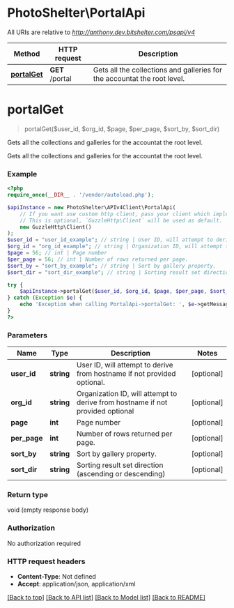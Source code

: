 # PhotoShelter\PortalApi

All URIs are relative to *http://anthony.dev.bitshelter.com/psapi/v4*

Method | HTTP request | Description
------------- | ------------- | -------------
[**portalGet**](PortalApi.md#portalget) | **GET** /portal | Gets all the collections and galleries for the accountat the root level.

# **portalGet**
> portalGet($user_id, $org_id, $page, $per_page, $sort_by, $sort_dir)

Gets all the collections and galleries for the accountat the root level.

Gets all the collections and galleries for the accountat the root level.

### Example
```php
<?php
require_once(__DIR__ . '/vendor/autoload.php');

$apiInstance = new PhotoShelter\APIv4Client\PortalApi(
    // If you want use custom http client, pass your client which implements `GuzzleHttp\ClientInterface`.
    // This is optional, `GuzzleHttp\Client` will be used as default.
    new GuzzleHttp\Client()
);
$user_id = "user_id_example"; // string | User ID, will attempt to derive from hostname if not provided optional.
$org_id = "org_id_example"; // string | Organization ID, will attempt to derive from hostname if not provided optional
$page = 56; // int | Page number
$per_page = 56; // int | Number of rows returned per page.
$sort_by = "sort_by_example"; // string | Sort by gallery property.
$sort_dir = "sort_dir_example"; // string | Sorting result set direction (ascending or descending)

try {
    $apiInstance->portalGet($user_id, $org_id, $page, $per_page, $sort_by, $sort_dir);
} catch (Exception $e) {
    echo 'Exception when calling PortalApi->portalGet: ', $e->getMessage(), PHP_EOL;
}
?>
```

### Parameters

Name | Type | Description  | Notes
------------- | ------------- | ------------- | -------------
 **user_id** | **string**| User ID, will attempt to derive from hostname if not provided optional. | [optional]
 **org_id** | **string**| Organization ID, will attempt to derive from hostname if not provided optional | [optional]
 **page** | **int**| Page number | [optional]
 **per_page** | **int**| Number of rows returned per page. | [optional]
 **sort_by** | **string**| Sort by gallery property. | [optional]
 **sort_dir** | **string**| Sorting result set direction (ascending or descending) | [optional]

### Return type

void (empty response body)

### Authorization

No authorization required

### HTTP request headers

 - **Content-Type**: Not defined
 - **Accept**: application/json, application/xml

[[Back to top]](#) [[Back to API list]](../../README.md#documentation-for-api-endpoints) [[Back to Model list]](../../README.md#documentation-for-models) [[Back to README]](../../README.md)

